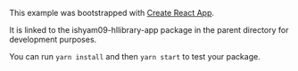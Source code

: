 This example was bootstrapped with [Create React App](https://github.com/facebook/create-react-app).

It is linked to the ishyam09-hllibrary-app package in the parent directory for development purposes.

You can run `yarn install` and then `yarn start` to test your package.
